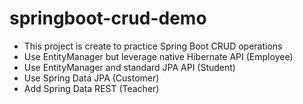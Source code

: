# springboot-crud-demo
- This project is create to practice Spring Boot CRUD operations
- Use EntityManager but leverage native Hibernate API (Employee)
- Use EntityManager and standard JPA API (Student)
- Use Spring Data JPA (Customer)
- Add Spring Data REST (Teacher)
